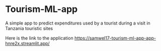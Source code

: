 # Tourism-ML-app
A simple app to predict expenditures used by a tourist during a visit in Tanzania touristic sites

Here is the link to the application
https://samwel17-tourism-ml-app-app-hnre2x.streamlit.app/
